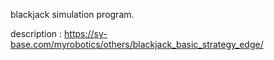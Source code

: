 blackjack simulation program.  

description : https://sy-base.com/myrobotics/others/blackjack_basic_strategy_edge/
